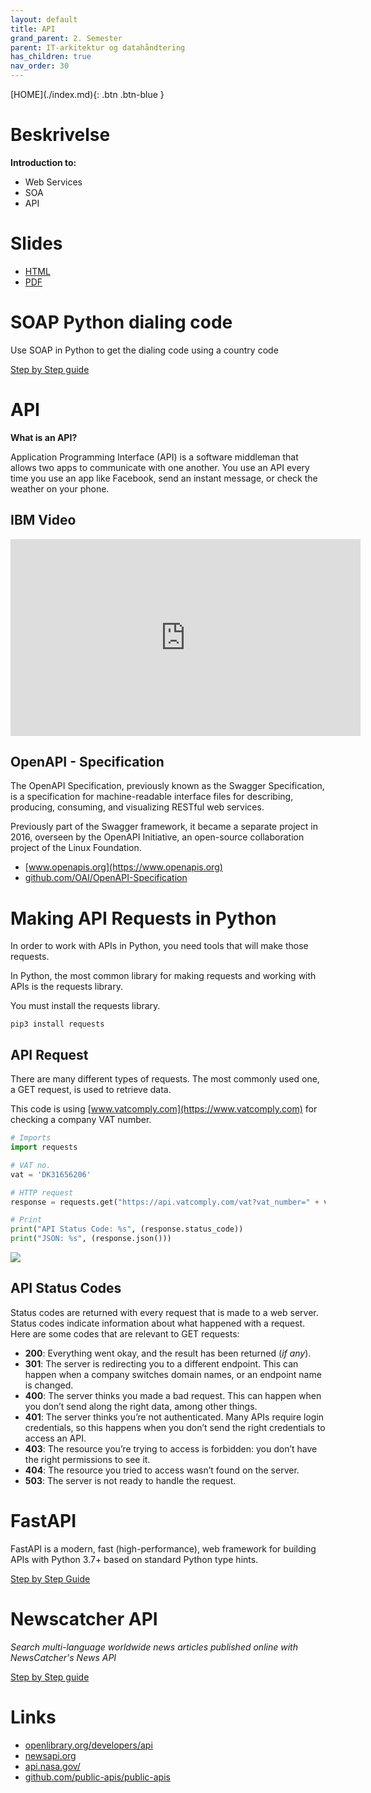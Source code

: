 ```yaml
---
layout: default
title: API
grand_parent: 2. Semester
parent: IT-arkitektur og datahåndtering
has_children: true
nav_order: 30
---
```


<span class="fs-1">
[HOME](./index.md){: .btn .btn-blue }
</span>

# Beskrivelse
**Introduction to:**
- Web Services
- SOA
- API

# Slides
- [HTML](./slide/Webservices_API_Slide.html)
- [PDF](./slide/Webservices_API_Slide.pdf)

# SOAP Python dialing code
Use SOAP in Python to get the dialing code using a country code

[Step by Step guide](./SOAP_API_calls_using_Python.md)


# API
**What is an API?**

Application Programming Interface (API) is a software middleman that allows two apps to communicate with one another. You use an API every time you use an app like Facebook, send an instant message, or check the weather on your phone.

## IBM Video
<iframe width="560" height="315" src="https://www.youtube.com/embed/hWRRdICvMNs" title="YouTube video player" frameborder="0" allow="accelerometer; autoplay; clipboard-write; encrypted-media; gyroscope; picture-in-picture" allowfullscreen></iframe>

## OpenAPI - Specification
The OpenAPI Specification, previously known as the Swagger Specification, is a specification for machine-readable interface files for describing, producing, consuming, and visualizing RESTful web services.

Previously part of the Swagger framework, it became a separate project in 2016, overseen by the OpenAPI Initiative, an open-source collaboration project of the Linux Foundation.

- [www.openapis.org](https://www.openapis.org)
- [github.com/OAI/OpenAPI-Specification](https://github.com/OAI/OpenAPI-Specification)

# Making API Requests in Python
In order to work with APIs in Python, you need tools that will make those requests. 

In Python, the most common library for making requests and working with APIs is the requests library. 

You must install the requests library.

    pip3 install requests

## API Request
There are many different types of requests. The most commonly used one, a GET request, is used to retrieve data.

This code is using [www.vatcomply.com](https://www.vatcomply.com) for checking a company VAT number.

```python
# Imports
import requests

# VAT no.
vat = 'DK31656206'

# HTTP request
response = requests.get("https://api.vatcomply.com/vat?vat_number=" + vat)

# Print
print("API Status Code: %s", (response.status_code))
print("JSON: %s", (response.json()))
```

![](./_image/vat.jpg)

## API Status Codes
Status codes are returned with every request that is made to a web server. Status codes indicate information about what happened with a request. Here are some codes that are relevant to GET requests:

- **200**: Everything went okay, and the result has been returned (*if any*).
- **301**: The server is redirecting you to a different endpoint. This can happen when a company switches domain names, or an endpoint name is changed.
- **400**: The server thinks you made a bad request. This can happen when you don’t send along the right data, among other things.
- **401**: The server thinks you’re not authenticated. Many APIs require login credentials, so this happens when you don’t send the right credentials to access an API.
- **403**: The resource you’re trying to access is forbidden: you don’t have the right permissions to see it.
- **404**: The resource you tried to access wasn’t found on the server.
- **503**: The server is not ready to handle the request.

# FastAPI
FastAPI is a modern, fast (high-performance), web framework for building APIs with Python 3.7+ based on standard Python type hints.

[Step by Step Guide](./fastapi.md)


# Newscatcher API
 *Search multi-language worldwide news articles published online with NewsCatcher's News API*

 [Step by Step guide](https://github.com/TueHellsternKea/newsapi)

# Links
 - [openlibrary.org/developers/api](https://openlibrary.org/developers/api)
 - [newsapi.org](https://newsapi.org)
 - [api.nasa.gov/](https://api.nasa.gov/)
 - [github.com/public-apis/public-apis](https://github.com/public-apis/public-apis)